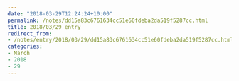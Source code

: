 ```yaml
---
date: "2018-03-29T12:24:24+10:00"
permalink: /notes/dd15a83c6761634cc51e60fdeba2da519f5287cc.html
title: 2018/03/29 entry
redirect_from:
- /notes/entry/2018/03/29/dd15a83c6761634cc51e60fdeba2da519f5287cc.html
categories:
- March
- 2018
- 29
---
```

